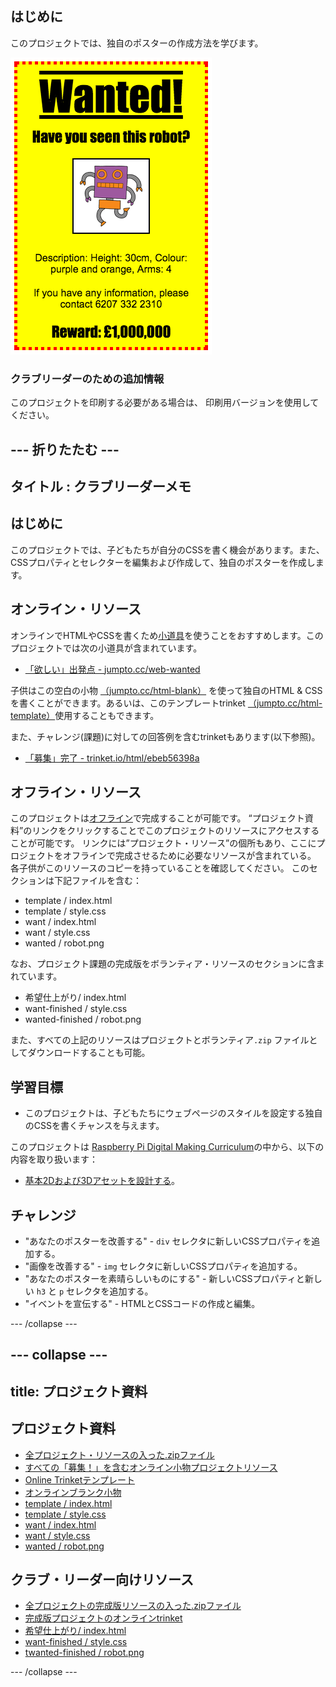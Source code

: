 ## はじめに

このプロジェクトでは、独自のポスターの作成方法を学びます。

![スクリーンショット](images/wanted-final.png)

### クラブリーダーのための追加情報

このプロジェクトを印刷する必要がある場合は、 印刷用バージョンを使用してください。

## \--- 折りたたむ \---

## タイトル : クラブリーダーメモ

## はじめに

このプロジェクトでは、子どもたちが自分のCSSを書く機会があります。また、CSSプロパティとセレクターを編集および作成して、独自のポスターを作成します。

## オンライン・リソース

オンラインでHTMLやCSSを書くため[小道具](https://trinket.io/)を使うことをおすすめします。このプロジェクトでは次の小道具が含まれています。

* [「欲しい」出発点 - jumpto.cc/web-wanted](http://jumpto.cc/web-wanted)

子供はこの空白の小物 [（jumpto.cc/html-blank）](http://jumpto.cc/html-blank) を使って独自のHTML & CSSを書くことができます。あるいは、このテンプレートtrinket [（jumpto.cc/html-template）](http://jumpto.cc/html-template)使用することもできます。

また、チャレンジ(課題)に対しての回答例を含むtrinketもあります(以下参照)。

* [「募集」完了 - trinket.io/html/ebeb56398a](https://trinket.io/html/ebeb56398a)

## オフライン・リソース

このプロジェクトは[オフライン](https://www.codeclubprojects.org/en-GB/resources/webdev-working-offline/)で完成することが可能です。 “プロジェクト資料”のリンクをクリックすることでこのプロジェクトのリソースにアクセスすることが可能です。 リンクには”プロジェクト・リソース”の個所もあり、ここにプロジェクトをオフラインで完成させるために必要なリソースが含まれている。 各子供がこのリソースのコピーを持っていることを確認してください。 このセクションは下記ファイルを含む：

* template / index.html
* template / style.css
* want / index.html
* want / style.css
* wanted / robot.png

なお、プロジェクト課題の完成版をボランティア・リソースのセクションに含まれています。

* 希望仕上がり/ index.html
* want-finished / style.css
* wanted-finished / robot.png

また、すべての上記のリソースはプロジェクトとボランティア`.zip` ファイルとしてダウンロードすることも可能。

## 学習目標

* このプロジェクトは、子どもたちにウェブページのスタイルを設定する独自のCSSを書くチャンスを与えます。

このプロジェクトは [Raspberry Pi Digital Making Curriculum](http://rpf.io/curriculum)の中から、以下の内容を取り扱います：

* [基本2Dおよび3Dアセットを設計する](https://www.raspberrypi.org/curriculum/design/creator)。

## チャレンジ

* "あなたのポスターを改善する" - `div` セレクタに新しいCSSプロパティを追加する。
* "画像を改善する" - `img` セレクタに新しいCSSプロパティを追加する。
* "あなたのポスターを素晴らしいものにする" - 新しいCSSプロパティと新しい `h3` と `p` セレクタを追加する。
* "イベントを宣伝する" - HTMLとCSSコードの作成と編集。

\--- /collapse \---

## \--- collapse \---

## title: プロジェクト資料

## プロジェクト資料

* [全プロジェクト・リソースの入った.zipファイル](resources/wanted-project-resources.zip)
* [すべての「募集！」を含むオンライン小物プロジェクトリソース](http://jumpto.cc/web-wanted)
* [Online Trinketテンプレート](http://jumpto.cc/trinket-template)
* [オンラインブランク小物](http://jumpto.cc/trinket-blank)
* [template / index.html](resources/template-index.html)
* [template / style.css](resources/template-style.css)
* [want / index.html](resources/wanted-index.html)
* [want / style.css](resources/wanted-style.css)
* [wanted / robot.png](resources/wanted-robot.png)

## クラブ・リーダー向けリソース

* [全プロジェクトの完成版リソースの入った.zipファイル](resources/wanted-volunteer-resources.zip)
* [完成版プロジェクトのオンラインtrinket](https://trinket.io/html/ebeb56398a)
* [希望仕上がり/ index.html](resources/wanted-finished-index.html)
* [want-finished / style.css](resources/wanted-finished-style.css)
* [twanted-finished / robot.png](resources/twanted-finished-robot.png)

\--- /collapse \---